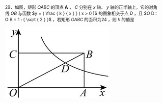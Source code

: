 29．如图，矩形 $O A B C$ 的顶点 $\mathbf { A }$ ， $C$ 分别在 $x$ 轴、 $y$ 轴的正半轴上，它的对角线 $O B$ 与函数 $y = { \frac { k } { x } } ( x > 0 )$ 的图象相交于点 $D$ ，且 $O D : O B = 1 : { \sqrt { 2 } }$ ，若矩形 $O A B C$ 的面积为24 ，则 $k$ 的值是

![](<../../qs_image_DB/专题1-4_一文搞定反比例函数7个模型，13类题型（解析版）_/0e9754335b33f9f00b21f27725b67f2bbdd9683d8318f999dc4ee79eb8034c7f.jpg>)
